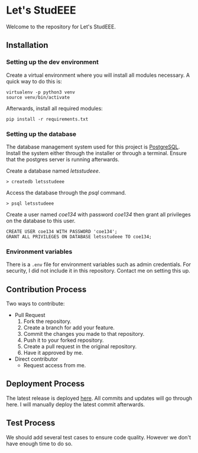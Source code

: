 # Let's StudEEE

Welcome to the repository for Let's StudEEE.
    
## Installation
### Setting up the dev environment
Create a virtual environment where you will install all modules necessary. A quick way to do this is:
```
virtualenv -p python3 venv
source venv/bin/activate
```

Afterwards, install all required modules:
```
pip install -r requirements.txt
```
### Setting up the database
The database management system used for this project is [PostgreSQL](https://www.postgresql.org/). Install the system either through the installer or through a terminal. Ensure that the postgres server is running afterwards.

Create a database named _letsstudeee_.
```
> createdb letsstudeee
```
Access the database through the _psql_ command.
```
> psql letsstudeee
```

Create a user named _coe134_ with password _coe134_ then grant all privileges on the database to this user.
```
CREATE USER coe134 WITH PASSWORD 'coe134';
GRANT ALL PRIVILEGES ON DATABASE letsstudeee TO coe134;
```

### Environment variables
There is a `.env` file for environment variables such as admin credentials. For security, I did not include it in this repository. Contact me on setting this up.

## Contribution Process
Two ways to contribute:
-   Pull Request
    1.   Fork the repository.
    2.   Create a branch for add your feature.
    3.   Commit the changes you made to that repository.
    4.   Push it to your forked repository.
    5.   Create a pull request in the original repository.
    6.   Have it approved by me.
-   Direct contributor
    -   Request access from me.

## Deployment Process
The latest release is deployed [here](http://lets-studeee.herokuapp.com). All commits and updates will go through here.
I will manually deploy the latest commit afterwards.

## Test Process
We should add several test cases to ensure code quality. However we don't have enough time to do so.